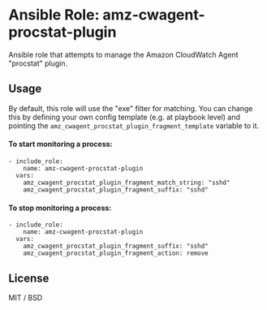 # Ansible Role: amz-cwagent-procstat-plugin

Ansible role that attempts to manage the Amazon CloudWatch Agent "procstat" plugin.

## Usage

By default, this role will use the "exe" filter for matching. You can change this by defining your own
config template (e.g. at playbook level) and pointing the `amz_cwagent_procstat_plugin_fragment_template` variable to it.

#### To start monitoring a process:

```
- include_role:
    name: amz-cwagent-procstat-plugin
  vars:
    amz_cwagent_procstat_plugin_fragment_match_string: "sshd"
    amz_cwagent_procstat_plugin_fragment_suffix: "sshd"
```

#### To stop monitoring a process:

```
- include_role:
    name: amz-cwagent-procstat-plugin
  vars:
    amz_cwagent_procstat_plugin_fragment_suffix: "sshd"
    amz_cwagent_procstat_plugin_fragment_action: remove
```

## License

MIT / BSD
